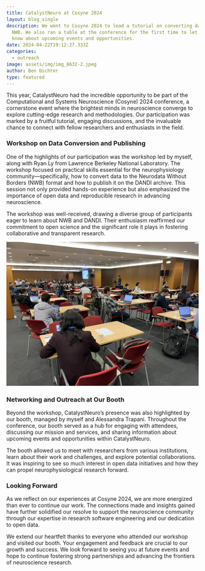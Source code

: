 ```yaml
---
title: CatalystNeuro at Cosyne 2024
layout: blog_single
description: We went to Cosyne 2024 to lead a tutorial on converting data to
  NWB. We also ran a table at the conference for the first time to let attendees
  know about upcoming events and opportunities.
date: 2024-04-22T19:12:27.333Z
categories:
  - outreach
image: assets/img/img_8632-2.jpeg
author: Ben Dichter
type: featured
---
```

This year, CatalystNeuro had the incredible opportunity to be part of the Computational and Systems Neuroscience (Cosyne) 2024 conference, a cornerstone event where the brightest minds in neuroscience converge to explore cutting-edge research and methodologies. Our participation was marked by a fruitful tutorial, engaging discussions, and the invaluable chance to connect with fellow researchers and enthusiasts in the field.

### **Workshop on Data Conversion and Publishing**

One of the highlights of our participation was the workshop led by myself, along with Ryan Ly from Lawrence Berkeley National Laboratory. The workshop focused on practical skills essential for the neurophysiology community—specifically, how to convert data to the Neurodata Without Borders (NWB) format and how to publish it on the DANDI archive. This session not only provided hands-on experience but also emphasized the importance of open data and reproducible research in advancing neuroscience.

The workshop was well-received, drawing a diverse group of participants eager to learn about NWB and DANDI. Their enthusiasm reaffirmed our commitment to open science and the significant role it plays in fostering collaborative and transparent research.

![](assets/img/img_8628-2.jpeg)

### **Networking and Outreach at Our Booth**

Beyond the workshop, CatalystNeuro’s presence was also highlighted by our booth, managed by myself and Alessandra Trapani. Throughout the conference, our booth served as a hub for engaging with attendees, discussing our mission and services, and sharing information about upcoming events and opportunities within CatalystNeuro.

The booth allowed us to meet with researchers from various institutions, learn about their work and challenges, and explore potential collaborations. It was inspiring to see so much interest in open data initiatives and how they can propel neurophysiological research forward.

### **Looking Forward**

As we reflect on our experiences at Cosyne 2024, we are more energized than ever to continue our work. The connections made and insights gained have further solidified our resolve to support the neuroscience community through our expertise in research software engineering and our dedication to open data.

We extend our heartfelt thanks to everyone who attended our workshop and visited our booth. Your engagement and feedback are crucial to our growth and success. We look forward to seeing you at future events and hope to continue fostering strong partnerships and advancing the frontiers of neuroscience research.